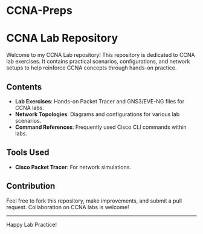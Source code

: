 # CCNA-Preps
# CCNA Lab Repository

Welcome to my CCNA Lab repository! This repository is dedicated to CCNA lab exercises. It contains practical scenarios, configurations, and network setups to help reinforce CCNA concepts through hands-on practice.

## Contents
- **Lab Exercises**: Hands-on Packet Tracer and GNS3/EVE-NG files for CCNA labs.
- **Network Topologies**: Diagrams and configurations for various lab scenarios.
- **Command References**: Frequently used Cisco CLI commands within labs.

## Tools Used
- **Cisco Packet Tracer**: For network simulations.

## Contribution
Feel free to fork this repository, make improvements, and submit a pull request. Collaboration on CCNA labs is welcome!

---

Happy Lab Practice!

